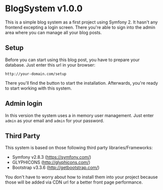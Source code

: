 # BlogSystem v1.0.0

This is a simple blog system as a first project using Symfony 2. It hasn't any frontend excepting
a login screen. There you're able to sign into the admin area where you can manage all your blog
posts.

## Setup

Before you can start using this blog post, you have to prepare your database.
Just enter this url in your browser:

    http://your-domain.com/setup

There you'll find the button to start the installation. Afterwards, you're ready 
to start working with this system.

## Admin login

In this version the system uses a in memory user management. Just enter ``admin``
as your email and ``admin`` for your password.

## Third Party 

This system is based on those following third party libraries/Frameworks:

- Symfony v2.8.3 (https://symfony.com/)
- GLYPHICONS (http://glyphicons.com/)
- Bootstrap v3.3.6 (http://getbootstrap.com/)

You don't have to worry about how to install them into your project because those will
be added via CDN url for a better front page performance.